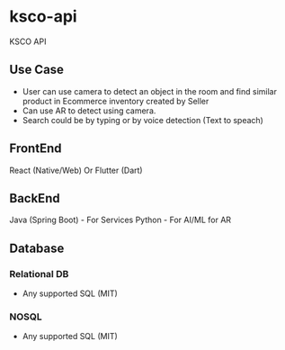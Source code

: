 # ksco-api
KSCO API

## Use Case
- User can use camera to detect an object in the room and find similar product in Ecommerce inventory created by Seller
- Can use AR to detect using camera.
- Search could be by typing or by voice detection (Text to speach)

## FrontEnd
React (Native/Web) Or Flutter (Dart) 

## BackEnd
Java (Spring Boot) - For Services 
Python - For AI/ML for AR

## Database

### Relational DB
- Any supported SQL (MIT)

### NOSQL
- Any supported SQL (MIT)



